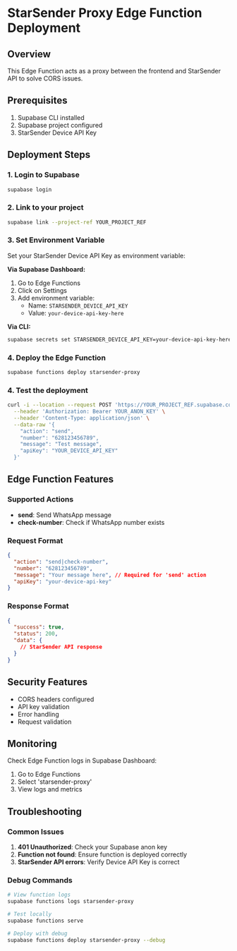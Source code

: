 # StarSender Proxy Edge Function Deployment

## Overview
This Edge Function acts as a proxy between the frontend and StarSender API to solve CORS issues.

## Prerequisites
1. Supabase CLI installed
2. Supabase project configured
3. StarSender Device API Key

## Deployment Steps

### 1. Login to Supabase
```bash
supabase login
```

### 2. Link to your project
```bash
supabase link --project-ref YOUR_PROJECT_REF
```

### 3. Set Environment Variable
Set your StarSender Device API Key as environment variable:

**Via Supabase Dashboard:**
1. Go to Edge Functions
2. Click on Settings
3. Add environment variable:
   - Name: `STARSENDER_DEVICE_API_KEY`
   - Value: `your-device-api-key-here`

**Via CLI:**
```bash
supabase secrets set STARSENDER_DEVICE_API_KEY=your-device-api-key-here
```

### 4. Deploy the Edge Function
```bash
supabase functions deploy starsender-proxy
```

### 4. Test the deployment
```bash
curl -i --location --request POST 'https://YOUR_PROJECT_REF.supabase.co/functions/v1/starsender-proxy' \
  --header 'Authorization: Bearer YOUR_ANON_KEY' \
  --header 'Content-Type: application/json' \
  --data-raw '{
    "action": "send",
    "number": "628123456789",
    "message": "Test message",
    "apiKey": "YOUR_DEVICE_API_KEY"
  }'
```

## Edge Function Features

### Supported Actions
- **send**: Send WhatsApp message
- **check-number**: Check if WhatsApp number exists

### Request Format
```json
{
  "action": "send|check-number",
  "number": "628123456789",
  "message": "Your message here", // Required for 'send' action
  "apiKey": "your-device-api-key"
}
```

### Response Format
```json
{
  "success": true,
  "status": 200,
  "data": {
    // StarSender API response
  }
}
```

## Security Features
- CORS headers configured
- API key validation
- Error handling
- Request validation

## Monitoring
Check Edge Function logs in Supabase Dashboard:
1. Go to Edge Functions
2. Select 'starsender-proxy'
3. View logs and metrics

## Troubleshooting

### Common Issues
1. **401 Unauthorized**: Check your Supabase anon key
2. **Function not found**: Ensure function is deployed correctly
3. **StarSender API errors**: Verify Device API Key is correct

### Debug Commands
```bash
# View function logs
supabase functions logs starsender-proxy

# Test locally
supabase functions serve

# Deploy with debug
supabase functions deploy starsender-proxy --debug
```

